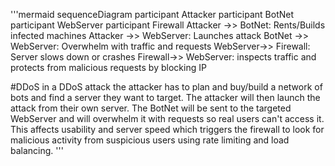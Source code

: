 '''mermaid
sequenceDiagram
participant Attacker
participant BotNet
participant WebServer
participant Firewall
Attacker ->> BotNet: Rents/Builds infected machines 
Attacker ->> WebServer: Launches attack
BotNet ->> WebServer: Overwhelm with traffic and requests
WebServer->> Firewall: Server slows down or crashes
Firewall->> WebServer: inspects traffic and protects from malicious requests by blocking IP

#DDoS 
in a DDoS attack the attacker has to plan and buy/build a network of bots and find a server they want to target.
The attacker will then launch the attack from their own server. The BotNet will be sent to the targeted WebServer
and will overwhelm it with requests so real users can't access it. This affects usability and server speed which triggers
the firewall to look for malicious activity from suspicious users using rate limiting and load balancing.
'''
